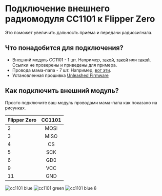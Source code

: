 # Подключение внешнего радиомодуля СС1101 к Flipper Zero
Это поможет увеличить дальность приёма и передачи радиосигнала.

## Что понадобится для подключения?
- Внешний модуль СС1101 - 1 шт. Например, [такой](https://aliexpress.ru/item/1005002074380868.html), [такой](https://aliexpress.ru/item/32853385011.html) или [такой](https://aliexpress.ru/item/1005004166793032.html). Ссылки не проверены и приведены для примера.
- Провода мама-папа - 7 шт. Например, [вот эти](https://aliexpress.ru/item/32216818220.html).
- Установленная прошивка [Unleashed Firmware](https://github.com/DarkFlippers/unleashed-firmware)

## Как подключить внешний модуль?
Просто подключите ваш модуль проводами мама-папа как показано на рисунках.


| Flipper Zero  | СС1101        |
| ------------- |:-------------:| 
| 2 | MOSI | 
| 3 | MISO | 
| 4 | CS | 
| 5 | SCK | 
| 6 | GD0 | 
| 9 | VCC | 
| 11 | GND | 

![cc1101 blue](https://user-images.githubusercontent.com/10090793/216717733-8b48daef-86a9-4fe4-bd9a-96350c835e3f.png)
![cc1101 green](https://user-images.githubusercontent.com/10090793/216717931-77b1c72a-8bd6-481e-acf1-243eaf63ffb7.png)
![cc1101 blue 8](https://user-images.githubusercontent.com/10090793/216718023-d1e4aef2-6626-4ad2-b9b9-afedd2c5255a.png)

